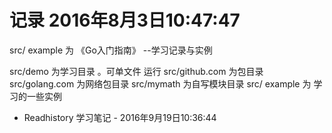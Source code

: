 # 记录 2016年8月3日10:47:47 
src/ example  为  《Go入门指南》 --学习记录与实例


src/demo 为学习目录 。可单文件 运行
src/github.com 为包目录 
src/golang.com 为网络包目录 
src/mymath   为自写模块目录 
src/ example     为 学习的一些实例



- Readhistory 学习笔记 - 2016年9月19日10:36:44
